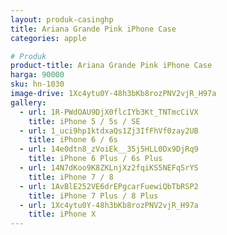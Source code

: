 ```yaml
---
layout: produk-casinghp
title: Ariana Grande Pink iPhone Case
categories: apple

# Produk
product-title: Ariana Grande Pink iPhone Case
harga: 90000
sku: hn-1030
image-drive: 1Xc4ytu0Y-48h3bKb8rozPNV2vjR_H97a
gallery:
  - url: 1R-PWdOAU9DjX0flcIYb3Kt_TNTmcCiVX
    title: iPhone 5 / 5s / SE
  - url: 1_uci9hp1ktdxaQs1Zj3IfFhVf0zay2UB
    title: iPhone 6 / 6s
  - url: 14e0dtn8_zVoiEk__35j5HLL0Dx9DjRq9
    title: iPhone 6 Plus / 6s Plus
  - url: 14N7dKoo9K8ZKLnjXz2fqiKS5NEFqSrYS
    title: iPhone 7 / 8
  - url: 1AvBlE252VE6drEPgcarFuewiQbTbRSP2
    title: iPhone 7 Plus / 8 Plus
  - url: 1Xc4ytu0Y-48h3bKb8rozPNV2vjR_H97a
    title: iPhone X
---
```


